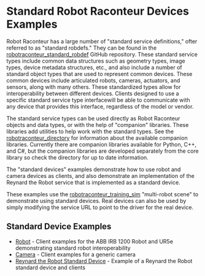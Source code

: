 # Standard Robot Raconteur Devices Examples

Robot Raconteur has a large number of "standard service definitions," ofter referred to as "standard robdefs." They
can be found in the [robotraconteur_standard_robdef](https://github.com/robotraconteur/robotraconteur_standard_robdef)
GitHub repository. These standard service types include common data structures such as geometry types, image types,
device metadata structures, etc., and also include a number of standard object types that are used to represent
common devices. These common devices include articulated robots, cameras, actuators, and sensors, along with many
others. These standardized types allow for interoperability between different devices. Clients designed to use
a specific standard service type interfacewill be able to communicate with any device that provides this interface,
regardless of the model or vendor.

The standard service types can be used directly as Robot Raconteur objects and data types, or with the help
of "companion" libraries. These libraries add utilities to help work with the standard types. See the
[robotraconteur_directory](https://github.com/robotraconteur/robotraconteur-directory?tab=readme-ov-file#robot-raconteur-companion-libraries)
for information about the available companion libraries. Currently there are companion
libraries available for Python, C++, and C\#, but the companion libraries are developed separately from the core
library so check the directory for up to date information.

The "standard devices" examples demonstrate how to use robot and camera devices as clients, and also
demonstrate an implementation of the Reynard the Robot service that is implemented as a standard device.

These examples use the
[robotraconteur_training_sim](https://github.com/robotraconteur-contrib/robotraconteur_training_sim) "multi-robot scene"
to demonstrate using standard devices. Real devices can also be used by simply modifying the service URL to point
to the driver for the real device.

## Standard Device Examples

- [Robot](robot) - Client examples for the ABB IRB 1200 Robot and UR5e demonstrating standard robot interoperability
- [Camera](camera) - Client examples for a generic camera
- [Reynard the Robot Standard Device](reynard_standard_device) - Example of a Reynard the Robot standard device and clients
